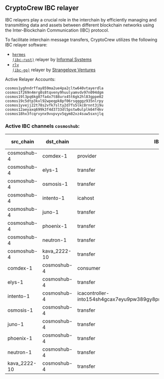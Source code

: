 ## CryptoCrew IBC relayer
IBC relayers play a crucial role in the interchain by efficiently managing and transmitting data and assets between different blockchain networks using the Inter-Blockchain Communication (IBC) protocol.

To facilitate interchain message transfers, CryptoCrew utilizes the following IBC relayer software: 
- <a href="https://github.com/informalsystems/hermes"><code>hermes (ibc-rust)</code></a> relayer by [Informal Systems](https://github.com/informalsystems)
- <a href="https://github.com/cosmos/relayer"><code>rly (ibc-go)</code></a> relayer by [Strangelove Ventures](https://github.com/strangelove-ventures)

Active Relayer Accounts:
```
cosmos1yghndrffay859ma2ue4pa2cltw640vtayerdla
cosmos1f269n4mrg0s8tqveny9huulyamvdv97n094dgm
cosmos19l3pq6kg07fa4x7t88urx45t6gk2hl83gppe02
cosmos19c5dtp3kxl92wpeqpk8pf06rsqqggz935nlrpy
cosmos1yvejj22t78s2vfk7slty2d7fs5lkc8rnnt3j9u
cosmos12aeyaxq699k3f4d3733dl5pstw0ulplk64f4kv
cosmos18hx3fcqrvynx9vvpvyv5qym82xz4suw5sxnjlq
```

### Active IBC channels `cosmoshub`:
| src_chain | dst_chain | IBC port | IBC channel |
| --------------- | --------------- | ------------ | ------------------- |
| cosmoshub-4 | comdex-1 | provider | channel-1263 |
| cosmoshub-4 | elys-1 | transfer | channel-1266 |
| cosmoshub-4 | osmosis-1 | transfer | channel-141 |
| cosmoshub-4 | intento-1 | icahost | channel-1494 |
| cosmoshub-4 | juno-1 | transfer | channel-207 |
| cosmoshub-4 | phoenix-1 | transfer | channel-339 |
| cosmoshub-4 | neutron-1 | transfer | channel-569 |
| cosmoshub-4 | kava_2222-10 | transfer | channel-277 |
| comdex-1 | cosmoshub-4 | consumer | channel-97 |
| elys-1 | cosmoshub-4 | transfer | channel-1 |
| intento-1 | cosmoshub-4 | icacontroller-into154sh4gcax7eyu9pw389gy8pngx07ll30z44d84rh742xxlhv4f5sr68jlv | channel-6 |
| osmosis-1 | cosmoshub-4 | transfer | channel-0 |
| juno-1 | cosmoshub-4 | transfer | channel-1 |
| phoenix-1 | cosmoshub-4 | transfer | channel-0 |
| neutron-1 | cosmoshub-4 | transfer | channel-1 |
| kava_2222-10 | cosmoshub-4 | transfer | channel-0 |